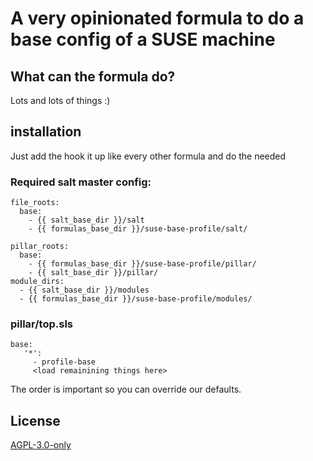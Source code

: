 # A very opinionated formula to do a base config of a SUSE machine

## What can the formula do?

Lots and lots of things :)

## installation

Just add the hook it up like every other formula and do the needed

### Required salt master config:

```
file_roots:
  base:
    - {{ salt_base_dir }}/salt
    - {{ formulas_base_dir }}/suse-base-profile/salt/

pillar_roots:
  base:
    - {{ formulas_base_dir }}/suse-base-profile/pillar/
    - {{ salt_base_dir }}/pillar/
module_dirs:
  - {{ salt_base_dir }}/modules
  - {{ formulas_base_dir }}/suse-base-profile/modules/
```

### pillar/top.sls

```
base:
   '*':
     - profile-base
     <load remainining things here>
```

The order is important so you can override our defaults.

## License

[AGPL-3.0-only](https://spdx.org/licenses/AGPL-3.0-only.html)
